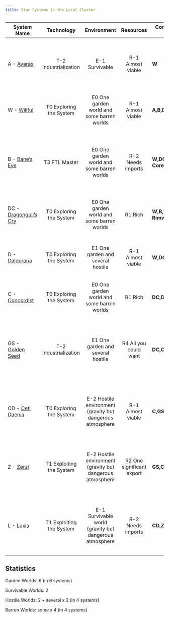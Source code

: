 ```yaml
---
title: Star Systems in the Local Cluster
---
```


| System Name                                             |        Technology        |                        Environment                        |         Resources         | Connects to             | Aspects                                                                                                             |
|---------------------------------------------------------|:------------------------:|:---------------------------------------------------------:|:-------------------------:|-------------------------|:--------------------------------------------------------------------------------------------------------------------|
| A \- [Avarax](local-cluster/avarax)                     |  T-2 Industrialization   |                      E-1 Survivable                       |     R-1 Almost viable     | **W**                   | ***Recovering From A Devastating Invasion** **“We’re Blockaded For Our Own Good”***                                 |
| W \- [Willful](local-cluster/willful)                   | T0 Exploring the System  |        E0 One garden world and some barren worlds         |     R-1 Almost viable     | **A,B,D,DC**            | ***Clawed our Way off the Planet, What's next?*** ***Need More Unobtainium***                                       |
| B \- [Bane’s Eye](local-cluster/banes-eye)              |      T3 FTL Master       |        E0 One garden world and some barren worlds         |     R-2 Needs imports     | **W,DC Coreward**       | ***Ambitious, but methodical for their own survival*** ***Our god is always watching what we do \[old religion\]*** |
| DC \- [Dragongull’s Cry](local-cluster/dragongulls-cry) | T0 Exploring the System  |        E0 One garden world and some barren worlds         |          R1 Rich          | **W,B,D,C,GS, Rimward** | ***Everything Can Be Found In The Ocean “Never Trust a Human”***                                                    |
| D \- [Dalderana](local-cluster/dalderana)               | T0 Exploring the System  |             E1 One garden and several hostile             |     R-1 Almost viable     | **W,DC,C**              | ***Owe those bastards for our Space Program Obsessed with the GernetTubers***                                       |
| C \- [Concordist](local-cluster/concordist)             | T0 Exploring the System  |        E0 One garden world and some barren worlds         |          R1 Rich          | **DC,D,GS,CD**          | ***Secretive Hedonistic***                                                                                          |
| GS \- [Golden Seed](local-cluster/golden-seed)          |  T-2 Industrialization   |             E1 One garden and several hostile             |   R4 All you could want   | **DC,C,CD,Z**           | ***The Pulsar Only Cooks One Hemisphere. “They Think That Nothing Bad Can Happen To Them\!” \[Endemic Aliens\!\]*** |
| CD \- [Ceti Daenia](local-cluster/ceti-daenia)          | T0 Exploring the System  | E-2 Hostile environment (gravity but dangerous atmosphere |     R-1 Almost viable     | **C,GS,Z,L**            | ***Balkanized Dome City States On Planet, Tentative Off Planet Coalition TBD***                                     |
| Z \- [Zerzi](local-cluster/zerzi)                       | T1 Exploiting the System | E-2 Hostile environment (gravity but dangerous atmosphere | R2 One significant export | **GS,CD,L**             | ***Aggressively industrialized The only thing that matters is right now, the future will take care of itself***     |
| L \- [Luxia](local-cluster/luxia)                       | T1 Exploiting the System |  E-1 Survivable world (gravity but dangerous atmosphere   |     R-2 Needs imports     | **CD,Z**                | ***It's a prison planet, were you expecting cake? You can get blood if you find the right stone***                  |

## Statistics

Garden Worlds: 6 (in 6 systems)

Survivable Worlds: 2

Hostile Worlds: 2 + several x 2 (in 4 systems)

Barren Worlds: some x 4 (in 4 systems)








